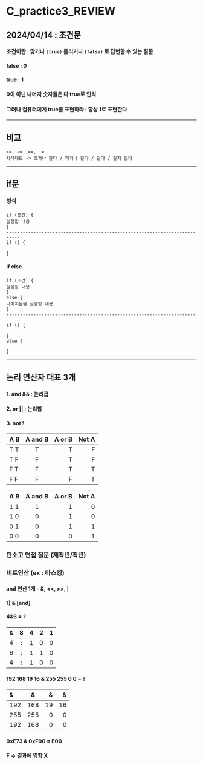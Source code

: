 # C_practice3_REVIEW
## 2024/04/14 : 조건문
#### 조건이란 : 맞거나 ```(true)``` 틀리거나 ```(false)``` 로 답변할 수 있는 질문
#### false : 0
#### true : 1
#### 0이 아닌 나머지 숫자들은 다 true로 인식
#### 그러나 컴퓨터에게 true를 표현하라 : 항상 1로 표현한다
----
## 비교
    <=, >=, ==, !=
    차례대로 -> 크거나 같다 / 작거나 같다 / 같다 / 같지 않다
----
## if문
#### 형식
    if (조건) {
    실행할 내용
    }
    ---------------------------------------------------------------------------
    if () {

    }
#### if else
    if (조건) {
    실행할 내용
    }
    else {
    나머지들을 실행할 내용
    }
    ---------------------------------------------------------------------------
    if () {

    }
    else {

    }
----
## 논리 연산자 대표 3개
#### 1. and && : 논리곱
#### 2. or || : 논리합
#### 3. not !

| A B | A and B | A or B | Not A |
|:----------|:----------:|----------:|----------:|
| T T | T | T | F |
| T F | F | T | F |
| F T | F | T | T |
| F F | F | F | T |

| A B | A and B | A or B | Not A |
|:----------|:----------:|----------:|----------:|
| 1 1 | 1 | 1 | 0 |
| 1 0 | 0 | 1 | 0 |
| 0 1 | 0 | 1 | 1 |
| 0 0 | 0 | 0 | 1 |


### 단소고 면접 질문 (제작년/작년)
### 비트연산 (ex : 마스킹)
#### and 연산 1개 - &, <<, >>, |
#### 1) & [and]
#### 4&6 = ?
| & | 8 | 4 | 2 | 1 |
|:----------|:----------:|----------:|----------:|----------:|
| 4 | : | 1 | 0 | 0 |
| 6 | : | 1 | 1 | 0 |
| 4 | : | 1 | 0 | 0 |

#### 192 168 19 16 & 255 255 0 0 = ?
| & | & | & | & |
|:----------|:----------:|----------:|----------:|
| 192 | 168 | 19 | 16 |
| 255 | 255 | 0 | 0 |
| 192 | 168 | 0 | 0 |

#### 0xE73 & 0xF00 = E00
#### F -> 결과에 영향 X

